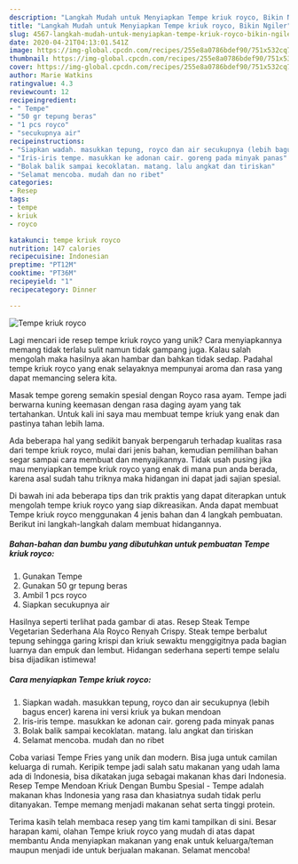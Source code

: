 ```yaml
---
description: "Langkah Mudah untuk Menyiapkan Tempe kriuk royco, Bikin Ngiler"
title: "Langkah Mudah untuk Menyiapkan Tempe kriuk royco, Bikin Ngiler"
slug: 4567-langkah-mudah-untuk-menyiapkan-tempe-kriuk-royco-bikin-ngiler
date: 2020-04-21T04:13:01.541Z
image: https://img-global.cpcdn.com/recipes/255e8a0786bdef90/751x532cq70/tempe-kriuk-royco-foto-resep-utama.jpg
thumbnail: https://img-global.cpcdn.com/recipes/255e8a0786bdef90/751x532cq70/tempe-kriuk-royco-foto-resep-utama.jpg
cover: https://img-global.cpcdn.com/recipes/255e8a0786bdef90/751x532cq70/tempe-kriuk-royco-foto-resep-utama.jpg
author: Marie Watkins
ratingvalue: 4.3
reviewcount: 12
recipeingredient:
- " Tempe"
- "50 gr tepung beras"
- "1 pcs royco"
- "secukupnya air"
recipeinstructions:
- "Siapkan wadah. masukkan tepung, royco dan air secukupnya (lebih bagus encer) karena ini versi kriuk ya bukan mendoan"
- "Iris-iris tempe. masukkan ke adonan cair. goreng pada minyak panas"
- "Bolak balik sampai kecoklatan. matang. lalu angkat dan tiriskan"
- "Selamat mencoba. mudah dan no ribet"
categories:
- Resep
tags:
- tempe
- kriuk
- royco

katakunci: tempe kriuk royco 
nutrition: 147 calories
recipecuisine: Indonesian
preptime: "PT12M"
cooktime: "PT36M"
recipeyield: "1"
recipecategory: Dinner

---
```



![Tempe kriuk royco](https://img-global.cpcdn.com/recipes/255e8a0786bdef90/751x532cq70/tempe-kriuk-royco-foto-resep-utama.jpg)

Lagi mencari ide resep tempe kriuk royco yang unik? Cara menyiapkannya memang tidak terlalu sulit namun tidak gampang juga. Kalau salah mengolah maka hasilnya akan hambar dan bahkan tidak sedap. Padahal tempe kriuk royco yang enak selayaknya mempunyai aroma dan rasa yang dapat memancing selera kita.

Masak tempe goreng semakin spesial dengan Royco rasa ayam. Tempe jadi berwarna kuning keemasan dengan rasa daging ayam yang tak tertahankan. Untuk kali ini saya mau membuat tempe kriuk yang enak dan pastinya tahan lebih lama.

Ada beberapa hal yang sedikit banyak berpengaruh terhadap kualitas rasa dari tempe kriuk royco, mulai dari jenis bahan, kemudian pemilihan bahan segar sampai cara membuat dan menyajikannya. Tidak usah pusing jika mau menyiapkan tempe kriuk royco yang enak di mana pun anda berada, karena asal sudah tahu triknya maka hidangan ini dapat jadi sajian spesial.


Di bawah ini ada beberapa tips dan trik praktis yang dapat diterapkan untuk mengolah tempe kriuk royco yang siap dikreasikan. Anda dapat membuat Tempe kriuk royco menggunakan 4 jenis bahan dan 4 langkah pembuatan. Berikut ini langkah-langkah dalam membuat hidangannya.

<!--inarticleads1-->

##### Bahan-bahan dan bumbu yang dibutuhkan untuk pembuatan Tempe kriuk royco:

1. Gunakan  Tempe
1. Gunakan 50 gr tepung beras
1. Ambil 1 pcs royco
1. Siapkan secukupnya air


Hasilnya seperti terlihat pada gambar di atas. Resep Steak Tempe Vegetarian Sederhana Ala Royco Renyah Crispy. Steak tempe berbalut tepung sehingga garing krispi dan kriuk sewaktu menggigitnya pada bagian luarnya dan empuk dan lembut. Hidangan sederhana seperti tempe selalu bisa dijadikan istimewa! 

<!--inarticleads2-->

##### Cara menyiapkan Tempe kriuk royco:

1. Siapkan wadah. masukkan tepung, royco dan air secukupnya (lebih bagus encer) karena ini versi kriuk ya bukan mendoan
1. Iris-iris tempe. masukkan ke adonan cair. goreng pada minyak panas
1. Bolak balik sampai kecoklatan. matang. lalu angkat dan tiriskan
1. Selamat mencoba. mudah dan no ribet


Coba variasi Tempe Fries yang unik dan modern. Bisa juga untuk camilan keluarga di rumah. Keripik tempe jadi salah satu makanan yang udah lama ada di Indonesia, bisa dikatakan juga sebagai makanan khas dari Indonesia. Resep Tempe Mendoan Kriuk Dengan Bumbu Spesial - Tempe adalah makanan khas Indonesia yang rasa dan khasiatnya sudah tidak perlu ditanyakan. Tempe memang menjadi makanan sehat serta tinggi protein. 

Terima kasih telah membaca resep yang tim kami tampilkan di sini. Besar harapan kami, olahan Tempe kriuk royco yang mudah di atas dapat membantu Anda menyiapkan makanan yang enak untuk keluarga/teman maupun menjadi ide untuk berjualan makanan. Selamat mencoba!
